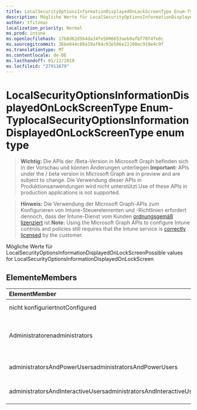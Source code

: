 ```yaml
---
title: LocalSecurityOptionsInformationDisplayedOnLockScreenType Enum-Typ
description: Mögliche Werte für LocalSecurityOptionsInformationDisplayedOnLockScreen
author: tfitzmac
localization_priority: Normal
ms.prod: intune
ms.openlocfilehash: 17b8d62d5b4da34fe5006653aeb0afbf70f4fe0c
ms.sourcegitcommit: 36be044c89a19af84c93e586e22200ec919e4c9f
ms.translationtype: MT
ms.contentlocale: de-DE
ms.lasthandoff: 01/12/2019
ms.locfileid: "27911679"
---
```

# <a name="localsecurityoptionsinformationdisplayedonlockscreentype-enum-type"></a><span data-ttu-id="060de-103">LocalSecurityOptionsInformationDisplayedOnLockScreenType Enum-Typ</span><span class="sxs-lookup"><span data-stu-id="060de-103">localSecurityOptionsInformationDisplayedOnLockScreenType enum type</span></span>

> <span data-ttu-id="060de-104">**Wichtig:** Die APIs der /Beta-Version in Microsoft Graph befinden sich in der Vorschau und können Änderungen unterliegen.</span><span class="sxs-lookup"><span data-stu-id="060de-104">**Important:** APIs under the / beta version in Microsoft Graph are in preview and are subject to change.</span></span> <span data-ttu-id="060de-105">Die Verwendung dieser APIs in Produktionsanwendungen wird nicht unterstützt.</span><span class="sxs-lookup"><span data-stu-id="060de-105">Use of these APIs in production applications is not supported.</span></span>

> <span data-ttu-id="060de-106">**Hinweis:** Die Verwendung der Microsoft Graph-APIs zum Konfigurieren von Intune-Steuerelementen und -Richtlinien erfordert dennoch, dass der Intune-Dienst vom Kunden [ordnungsgemäß lizenziert](https://go.microsoft.com/fwlink/?linkid=839381) ist.</span><span class="sxs-lookup"><span data-stu-id="060de-106">**Note:** Using the Microsoft Graph APIs to configure Intune controls and policies still requires that the Intune service is [correctly licensed](https://go.microsoft.com/fwlink/?linkid=839381) by the customer.</span></span>

<span data-ttu-id="060de-107">Mögliche Werte für LocalSecurityOptionsInformationDisplayedOnLockScreen</span><span class="sxs-lookup"><span data-stu-id="060de-107">Possible values for LocalSecurityOptionsInformationDisplayedOnLockScreen</span></span>
## <a name="members"></a><span data-ttu-id="060de-108">Elemente</span><span class="sxs-lookup"><span data-stu-id="060de-108">Members</span></span>
|<span data-ttu-id="060de-109">Element</span><span class="sxs-lookup"><span data-stu-id="060de-109">Member</span></span>|<span data-ttu-id="060de-110">Wert</span><span class="sxs-lookup"><span data-stu-id="060de-110">Value</span></span>|<span data-ttu-id="060de-111">Beschreibung</span><span class="sxs-lookup"><span data-stu-id="060de-111">Description</span></span>|
|:---|:---|:---|
|<span data-ttu-id="060de-112">nicht konfiguriert</span><span class="sxs-lookup"><span data-stu-id="060de-112">notConfigured</span></span>|<span data-ttu-id="060de-113">0</span><span class="sxs-lookup"><span data-stu-id="060de-113">0</span></span>|<span data-ttu-id="060de-114">Nicht konfiguriert</span><span class="sxs-lookup"><span data-stu-id="060de-114">Not Configured</span></span>|
|<span data-ttu-id="060de-115">Administratoren</span><span class="sxs-lookup"><span data-stu-id="060de-115">administrators</span></span>|<span data-ttu-id="060de-116">1</span><span class="sxs-lookup"><span data-stu-id="060de-116">1</span></span>|<span data-ttu-id="060de-117">Anzeigename des Benutzers, Domänen-und Benutzernamen</span><span class="sxs-lookup"><span data-stu-id="060de-117">User display name, domain and user names</span></span>|
|<span data-ttu-id="060de-118">administratorsAndPowerUsers</span><span class="sxs-lookup"><span data-stu-id="060de-118">administratorsAndPowerUsers</span></span>|<span data-ttu-id="060de-119">2</span><span class="sxs-lookup"><span data-stu-id="060de-119">2</span></span>|<span data-ttu-id="060de-120">Nur Anzeigename des Benutzers</span><span class="sxs-lookup"><span data-stu-id="060de-120">User display name only</span></span>|
|<span data-ttu-id="060de-121">administratorsAndInteractiveUsers</span><span class="sxs-lookup"><span data-stu-id="060de-121">administratorsAndInteractiveUsers</span></span>|<span data-ttu-id="060de-122">3</span><span class="sxs-lookup"><span data-stu-id="060de-122">3</span></span>|<span data-ttu-id="060de-123">Benutzerinformationen nicht anzeigen</span><span class="sxs-lookup"><span data-stu-id="060de-123">Do not display user information</span></span>|





